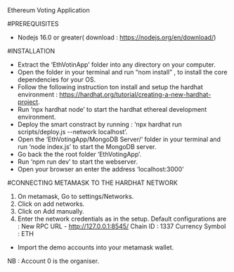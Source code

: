 Ethereum Voting Application

#PREREQUISITES
- Nodejs 16.0 or greater( download : https://nodejs.org/en/download/)

#INSTALLATION
- Extract the ‘EthVotinApp’ folder into any directory on your computer.
- Open the folder in your terminal and run “nom install” , to install the core dependencies for your OS.
- Follow the following instruction ton install and setup the hardhat environment : https://hardhat.org/tutorial/creating-a-new-hardhat-project.
- Run ‘npx hardhat node’ to start the hardhat ethereal development environment.
- Deploy the smart constract by running : ‘npx hardhat run scripts/deploy.js --network localhost’.
- Open the ‘EthVotingApp/MongoDB Server/‘ folder in your terminal and run ‘node index.js’ to start the MongoDB server.
- Go back the the root folder ‘EthVotingApp’.
- Run ‘npm run dev’ to start the webserver.
- Open your browser an enter the address ‘localhost:3000’

#CONNECTING METAMASK TO THE HARDHAT NETWORK
1. On metamask, Go to settings/Networks.
2. Click on add networks.
3. Click on Add manually.
4. Enter the network credentials as in the setup.
Default configurations are : 
New RPC URL - http://127.0.0.1:8545/
Chain ID : 1337
Currency Symbol : ETH

- Import the demo accounts into your metamask wallet.

NB : Account 0 is the organiser.
